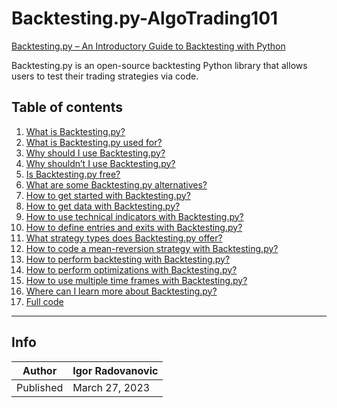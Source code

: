 # Backtesting.py-AlgoTrading101

[Backtesting.py – An Introductory Guide to Backtesting with Python](https://algotrading101.com/learn/backtesting-py-guide/)

Backtesting.py is an open-source backtesting Python library that allows users to test their trading strategies via code.

## Table of contents

<ol><li><a href="https://algotrading101.com/learn/backtesting-py-guide/#what-is-backtesting.py">What is Backtesting.py?</a></li><li><a href="https://algotrading101.com/learn/backtesting-py-guide/#backtesting.py-use">What is Backtesting.py used for?</a></li><li><a href="https://algotrading101.com/learn/backtesting-py-guide/#backtesting.py-pros">Why should I use Backtesting.py?</a></li><li><a href="https://algotrading101.com/learn/backtesting-py-guide/#backtesting.py-cons">Why shouldn’t I use Backtesting.py?</a></li><li><a href="https://algotrading101.com/learn/backtesting-py-guide/#backtesting.py-free">Is Backtesting.py free?</a></li><li><a href="https://algotrading101.com/learn/backtesting-py-guide/#backtesting.py-alternatives">What are some Backtesting.py alternatives?</a></li><li><a href="https://algotrading101.com/learn/backtesting-py-guide/#backtesting.py-start">How to get started with Backtesting.py?</a></li><li><a href="https://algotrading101.com/learn/backtesting-py-guide/#backtesting.py-get-data">How to get data with Backtesting.py?</a></li><li><a href="https://algotrading101.com/learn/backtesting-py-guide/#backtesting.py-technical-indicators">How to use technical indicators with Backtesting.py?</a></li><li><a href="https://algotrading101.com/learn/backtesting-py-guide/#backtesting.py-define-entries-and-exits">How to define entries and exits with Backtesting.py?</a></li><li><a href="https://algotrading101.com/learn/backtesting-py-guide/#backtesting.py-strategy-types">What strategy types does Backtesting.py offer?</a></li><li><a href="https://algotrading101.com/learn/backtesting-py-guide/#backtesting.py-mean-reversion">How to code a mean-reversion strategy with Backtesting.py?</a></li><li><a href="https://algotrading101.com/learn/backtesting-py-guide/#backtesting.py-backtesting">How to perform backtesting with Backtesting.py?</a></li><li><a href="https://algotrading101.com/learn/backtesting-py-guide/#backtesting.py-optimizations">How to perform optimizations with Backtesting.py?</a></li><li><a href="https://algotrading101.com/learn/backtesting-py-guide/#backtesting.py-multiple-time-frames">How to use multiple time frames with Backtesting.py?</a></li><li><a href="https://algotrading101.com/learn/backtesting-py-guide/#backtesting.py-learn-more">Where can I learn more about Backtesting.py?</a></li><li><a href="https://algotrading101.com/learn/backtesting-py-guide/#backtesting.py-full-code">Full code</a></li></ol>

----------
## Info

| Author | Igor Radovanovic
--- | ---
| Published | March 27, 2023
